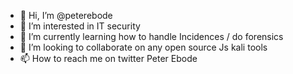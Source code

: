- 👋 Hi, I’m @peterebode
- 👀 I’m interested in IT security
- 🌱 I’m currently learning how to handle Incidences / do forensics
- 💞️ I’m looking to collaborate on any open source Js kali tools
- 📫 How to reach me on twitter Peter Ebode

<!---
peterebode/peterebode is a ✨ special ✨ repository because its `README.md` (this file) appears on your GitHub profile.
You can click the Preview link to take a look at your changes.
--->
